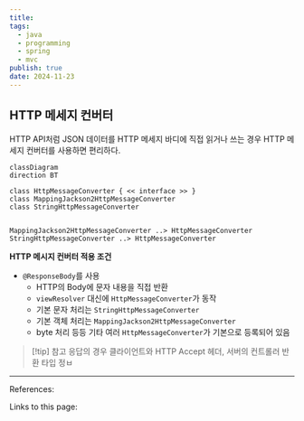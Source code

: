 ```yaml
---
title: 
tags:
  - java
  - programming
  - spring
  - mvc
publish: true
date: 2024-11-23
---
```

## HTTP 메세지 컨버터
HTTP API처럼 JSON 데이터를 HTTP 메세지 바디에 직접 읽거나 쓰는 경우 HTTP 메세지 컨버터를 사용하면 편리하다.

```mermaid
classDiagram
direction BT

class HttpMessageConverter { << interface >> }
class MappingJackson2HttpMessageConverter
class StringHttpMessageConverter


MappingJackson2HttpMessageConverter ..> HttpMessageConverter
StringHttpMessageConverter ..> HttpMessageConverter
```

**HTTP 메시지 컨버터 적용 조건**
- `@ResponseBody`를 사용
	- HTTP의 Body에 문자 내용을 직접 반환
	- `viewResolver` 대신에 `HttpMessageConverter`가 동작
	- 기본 문자 처리는 `StringHttpMessageConverter`
	- 기본 객체 처리는 `MappingJackson2HttpMessageConverter`
	- byte 처리 등등 기타 여러 `HttpMessageConverter`가 기본으로 등록되어 있음

> [!tip] 참고
> 응답의 경우 클라이언트와 HTTP Accept 헤더, 서버의 컨트롤러 반환 타입 정ㅂ

---
References: 

Links to this page: 